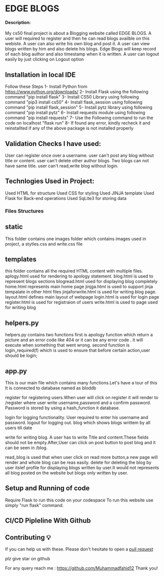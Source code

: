 # EDGE BLOGS

#### Description:
My cs50 final project is about a Blogging website called EDGE BLOGS.
A user will required to register and then he can read blogs availble on this webiste.
A user can also write his own blog and post it.
A user can view blogs written by him and also delete his blogs.
Edge Blogs will keep record of each blog author and also timestamp when it is written.
A user can logout easily by just clicking on Logout option

## Installation in local IDE
Follow these Steps 
1- Install Python from https://www.python.org/downloads/
2- Install Flask using the following command "pip install flask"
3- Install CS50 Library using following command "pip3 install cs50"
4- Install flask_session using following command "pip install flask_session"
5- Install pytz library using following command "pip install pytz"
6- Install requests module using following command "pip install requests"
7- Use the Following command to run the code on localhost "flask run"
8- If found any error, kindly recheck it and reinstallted if any of the above package is not installed properly
## Validation Checks I have used:
User can register once over a username.
user can't post any blog without title or content.
user can't delete other author blogs.
Two blogs can not have same title.
user can't read,write blog without login.

## Technlogies Used in Project:
Used HTML for structure
Used CSS for styling
Used JINJA template
Used Flask for Back-end operations
Used SqLite3 for storing data

### Files Structures
## static
This folder contains one images folder which contains images used in project, a stytles.css and write.css file

## templates
this folder contains all the required HTML content with multiple files.
aplogy.html used for rendering to apology statement.
blog.html is used to represent blogs sections
blogread.html used for displaying blog completely
home.html represents main home page
jinjga.html is used to support jinja tempalate in other html files
jinjaforwrite.html is used for writing blog page.
layout.html defines main layout of webpage
login.html is used for login page
register.html is used for registraion of users
write.html is used to page used for writing blog



## helpers.py
helpers.py contains two functions first is apology function which return a picture and an error code like 404 or it can be
any error code . it will execute when something that went wrong.
second function is login_required(f) which is used to ensure that before certain action,user should be login;

## app.py
This is our main file which contains many functions.Let's have a tour of this
It is connected to database named as bloddb

 register for registering users.When user will click on register it will render to /register where user write username,password and a confirm password. Password is stored by using a hash_function it database.

 login for logging functionality. User required to enter his username and password.
 logout for logging out.
 blog which shows blogs writtem by all users till date

 write for writing blog. A user has to write Title and content.These fields should not be empty.After,User can click on post button to post blog and it can be seen in /blog.

 read_blog is used that when user click on read more button,a new page will render and whole blog can be reas easily.
 delete for deleting the blog by user itslef
 profile for displaying blogs written by user.It would not represents all blog posted on the website but blogs only written by user.

## Setup and Running of code
Require Flask to run this code on your codespace
To run this website use simply "run flask" command.

## CI/CD Pipleline With Github


## Contributing 💡
If you can help us with these. Please don't hesitate to open a [pull request](https://github.com/Muhammadfahid12/edge-blogs/pulls)

plz give star on github

For any query reach me : https://github.com/Muhammadfahid12
Thank you!






